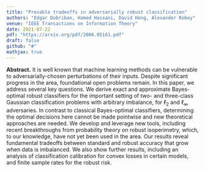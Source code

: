 ```yaml
---
title: "Provable tradeoffs in adversarially robust classification"
authors: "Edgar Dobriban, Hamed Hassani, David Hong, Alexander Robey"
venue: "IEEE Transactions on Information Theory"
date: 2021-07-22
pdf: "https://arxiv.org/pdf/2006.05161.pdf"
draft: false
github: "#"
mathjax: true
---
```



**Abstract.** It is well known that machine learning methods can be vulnerable to adversarially-chosen perturbations of their inputs. Despite significant progress in the area, foundational open problems remain. In this paper, we address several key questions. We derive exact and approximate Bayes-optimal robust classifiers for the important setting of two- and three-class Gaussian classification problems with arbitrary imbalance, for $\ell_2$ and $\ell_\infty$ adversaries. In contrast to classical Bayes-optimal classifiers, determining the optimal decisions here cannot be made pointwise and new theoretical approaches are needed. We develop and leverage new tools, including recent breakthroughs from probability theory on robust isoperimetry, which, to our knowledge, have not yet been used in the area. Our results reveal fundamental tradeoffs between standard and robust accuracy that grow when data is imbalanced. We also show further results, including an analysis of classification calibration for convex losses in certain models, and finite sample rates for the robust risk.
